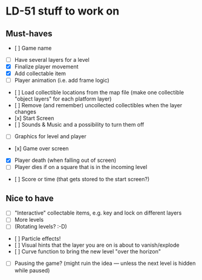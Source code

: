 # LD-51 stuff to work on

## Must-haves

- [ ] Game name
- [ ] Have several layers for a level
- [x] Finalize player movement
- [x] Add collectable item
- [ ] Player animation (i.e. add frame logic)
- [ ] Load collectible locations from the map file (make one collectible "object layers" for each platform layer)
- [ ] Remove (and remember) uncollected collectibles when the layer changes
- [x] Start Screen
- [ ] Sounds & Music and a possibility to turn them off
- [ ] Graphics for level and player
- [x] Game over screen
- [x] Player death (when falling out of screen)
- [ ] Player dies if on a square that is in the incoming level
- [ ] Score or time (that gets stored to the start screen?)

## Nice to have

- [ ] "Interactive" collectable items, e.g. key and lock on different layers
- [ ] More levels
- [ ] (Rotating levels? :-D)
- [ ] Particle effects!
- [ ] Visual hints that the layer you are on is about to vanish/explode
- [ ] Curve function to bring the new level "over the horizon"
- [ ] Pausing the game? (might ruin the idea — unless the next level is hidden while paused)